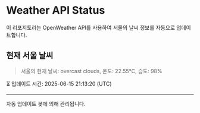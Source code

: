 
# Weather API Status

이 리포지토리는 OpenWeather API를 사용하여 서울의 날씨 정보를 자동으로 업데이트합니다.

## 현재 서울 날씨
> 서울의 현재 날씨: overcast clouds, 온도: 22.55°C, 습도: 98%

⏳ 업데이트 시간: 2025-06-15 21:13:20 (UTC)

---
자동 업데이트 봇에 의해 관리됩니다.
